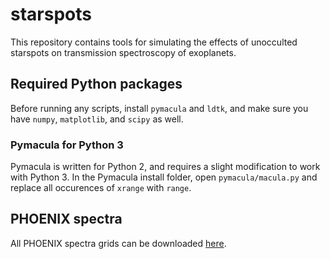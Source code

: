 # starspots
This repository contains tools for simulating the effects of unocculted starspots on transmission spectroscopy of exoplanets.
## Required Python packages
Before running any scripts, install `pymacula` and `ldtk`, and make sure you have `numpy`, `matplotlib`, and `scipy` as well.
### Pymacula for Python 3
Pymacula is written for Python 2, and requires a slight modification to work with Python 3.
In the Pymacula install folder, open `pymacula/macula.py` and replace all occurences of `xrange` with `range`.
## PHOENIX spectra
All PHOENIX spectra grids can be downloaded [here](http://phoenix.astro.physik.uni-goettingen.de/?page_id=16).
